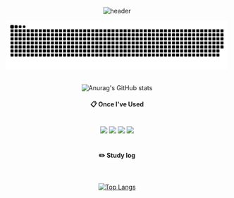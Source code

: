 <div align="center"> 

![header](https://capsule-render.vercel.app/api?type=rounded&color=0:a82da8,100:FFFFFF&height=300&section=header&text=Junuuuuuu&fontSize=90)
  
<img alt="Snake Gif" src="https://github.com/jakkujakku/jakkujakku/blob/output/github-contribution-grid-snake.svg" />
  
 <br/>
 <br/>

![Anurag's GitHub stats](https://github-readme-stats.vercel.app/api?username=jakkujakku&show_icons=true&theme=radical)
  
####  :clipboard: Once I've Used 
  
 <br/>
  
<img src="https://img.shields.io/badge/Swift-F05138?style=for-the-badge&logo=Swift&logoColor=white">
<img src="https://img.shields.io/badge/Python-3776AB?style=for-the-badge&logo=Python&logoColor=white">
<img src="https://img.shields.io/badge/github-181717?style=for-the-badge&logo=github&logoColor=white">
<img src="https://img.shields.io/badge/VSCode-007ACC?style=for-the-badge&logo=VisualStudioCode&logoColor=white"></a>
 
   <br/>
   <br/>
 
#### :pencil2: Study log
 
  <br/>
  
[![Top Langs](https://github-readme-stats.vercel.app/api/top-langs/?username=jakkujakku&layout=compact)](https://github.com/anuraghazra/github-readme-stats)
  

</div>
